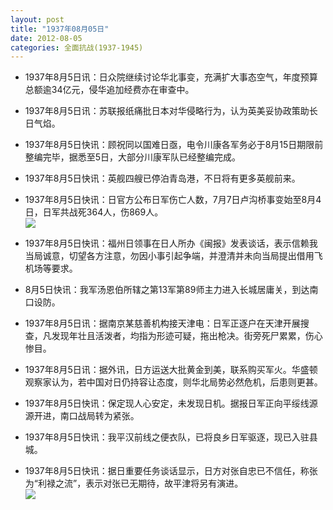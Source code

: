 ```yaml
---
layout: post
title: "1937年08月05日"
date: 2012-08-05
categories: 全面抗战(1937-1945)
---
```


<meta name="referrer" content="no-referrer" />

- 1937年8月5日讯：日众院继续讨论华北事变，充满扩大事态空气，年度预算总额逾34亿元，侵华追加经费亦在审查中。 

- 1937年8月5日讯：苏联报纸痛批日本对华侵略行为，认为英美妥协政策助长日气焰。 

- 1937年8月5日快讯：顾祝同以国难日亟，电令川康各军务必于8月15日期限前整编完毕，据悉至5日，大部分川康军队已经整编完成。 

- 1937年8月5日快讯：英舰四艘已停泊青岛港，不日将有更多英舰前来。 

- 1937年8月5日快讯：日官方公布日军伤亡人数，7月7日卢沟桥事变始至8月4日，日军共战死364人，伤869人。 <br/><img src="https://ww2.sinaimg.cn/large/aca367d8jw1dvlxojm2uxj.jpg" />

- 1937年8月5日快讯：福州日领事在日人所办《闽报》发表谈话，表示信赖我当局诚意，切望各方注意，勿因小事引起争端，并澄清并未向当局提出借用飞机场等要求。 

- 8月5日快讯：我军汤恩伯所辖之第13军第89师主力进入长城居庸关，到达南口设防。 

- 1937年8月5日讯：据南京某慈善机构接天津电：日军正逐户在天津开展搜查，凡发现年壮且活泼者，均指为形迹可疑，拖出枪决。街旁死尸累累，伤心惨目。 

- 1937年8月5日讯：据外讯，日方运送大批黄金到美，联系购买军火。华盛顿观察家认为，若中国对日仍持容让态度，则华北局势必然危机，后患则更甚。 

- 1937年8月5日快讯：保定现人心安定，未发现日机。据报日军正向平绥线源源开进，南口战局转为紧张。 

- 1937年8月5日快讯：我平汉前线之便衣队，已将良乡日军驱逐，现已入驻县城。 

- 1937年8月5日快讯：据日重要任务谈话显示，日方对张自忠已不信任，称张为“利禄之流”，表示对张已无期待，故平津将另有演进。 <br/><img src="https://ww1.sinaimg.cn/large/aca367d8jw1dvln9xb4ofj.jpg" />


